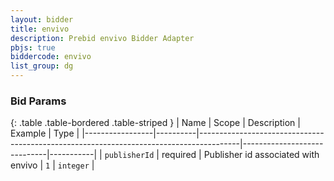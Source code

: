```yaml
---
layout: bidder
title: envivo
description: Prebid envivo Bidder Adapter
pbjs: true
biddercode: envivo
list_group: dg
---
```



### Bid Params

{: .table .table-bordered .table-striped }
| Name            | Scope    | Description                                                                            | Example                     | Type      |
|-----------------|----------|----------------------------------------------------------------------------------------|-----------------------------|-----------|
| `publisherId`   | required | Publisher id associated with envivo                                                    | `1`                         | `integer` |
